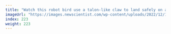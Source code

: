 ```yaml
---
title: "Watch this robot bird use a talon-like claw to land safely on a perch"
imageUrl: "https://images.newscientist.com/wp-content/uploads/2022/12/15151943/SEI_137542977.jpg?width=600"
index: 223
weight: 223
---
```

